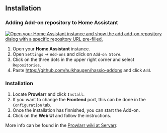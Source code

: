 ## Installation

### Adding Add-on repository to Home Assistant

[![Open your Home Assistant instance and show the add add-on repository dialog with a specific repository URL pre-filled.](https://my.home-assistant.io/badges/supervisor_add_addon_repository.svg)](https://my.home-assistant.io/redirect/supervisor_add_addon_repository/?repository_url=https%3A%2F%2Fgithub.com%2Fhulkhaugen%2Fhassio-addons)

1. Open your **Home Assistant** instance.
2. Open `Settings` -> `Add-ons` and click on `Add-on Store`.
3. Click on the three dots in the upper right corner and select `Repositories`.
4. Paste https://github.com/hulkhaugen/hassio-addons and click `Add`.

### Installation
1. Locate **Prowlarr** and click `Install`.
2. If you want to change the **Frontend** port, this can be done in the `Configuration` tab.
3. Once the installation has finnished, you can start the Add-on.
4. Click on the **Web UI** and follow the instructions.

More info can be found in the [Prowlarr wiki at Servarr](https://wiki.servarr.com/en/prowlarr).
